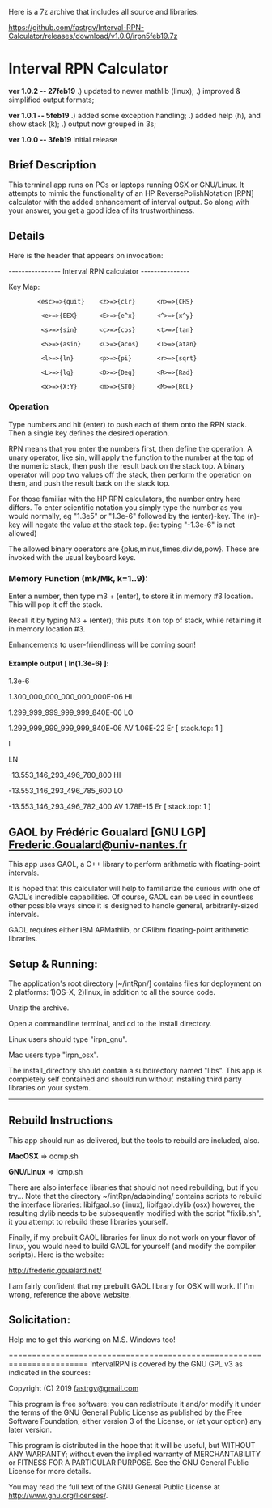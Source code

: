 
Here is a 7z archive that includes all source and libraries:

https://github.com/fastrgv/Interval-RPN-Calculator/releases/download/v1.0.0/irpn5feb19.7z



# Interval RPN Calculator


**ver 1.0.2 -- 27feb19**
.) updated to newer mathlib (linux);
.) improved & simplified output formats;


**ver 1.0.1 -- 5feb19**
.) added some exception handling;
.) added help (h), and show stack (k);
.) output now grouped in 3s;

**ver 1.0.0 -- 3feb19**
initial release

## Brief Description
This terminal app runs on PCs or laptops running OSX or GNU/Linux.  It attempts to mimic the functionality of an HP ReversePolishNotation [RPN] calculator with the added enhancement of interval output.  So along with your answer, you get a good idea of its trustworthiness.


## Details

Here is the header that appears on invocation:
	
---------------- Interval RPN calculator ---------------

Key Map:

            <esc>=>{quit}    <z>=>{clr}      <n>=>{CHS}
            
             <e>=>{EEX}      <E>=>{e^x}      <^>=>{x^y}
             
             <s>=>{sin}      <c>=>{cos}      <t>=>{tan}
             
             <S>=>{asin}     <C>=>{acos}     <T>=>{atan}
             
             <l>=>{ln}       <p>=>{pi}       <r>=>{sqrt}
             
             <L>=>{lg}       <D>=>{Deg}      <R>=>{Rad}
             
             <x>=>{X:Y}      <m>=>{STO}      <M>=>{RCL}


### Operation
Type numbers and hit (enter) to push each of them onto the RPN stack.  Then a single key defines the desired operation.

RPN means that you enter the numbers first, then define the operation.  A unary operator, like sin, will apply the function to the number at the top of the numeric stack, then push the result back on the stack top.  A binary operator will pop two values off the stack, then perform the operation on them, and push the result back on the stack top.

For those familiar with the HP RPN calculators, the number entry here differs.  To enter scientific notation you simply type the number as you would normally, eg "1.3e5" or "1.3e-6" followed by the (enter)-key.  The (n)-key will negate the value at the stack top.  (ie: typing "-1.3e-6" is not allowed)

The allowed binary operators are {plus,minus,times,divide,pow}.  These are invoked with the usual keyboard keys.

### Memory Function (mk/Mk, k=1..9):

Enter a number, then type m3 + (enter), to store it in memory #3 location.  This will pop it off the stack.

Recall it by typing M3 + (enter);  this puts it on top of stack, while retaining it in memory location #3.

Enhancements to user-friendliness will be coming soon!


#### Example output [ ln(1.3e-6) ]:
1.3e-6

1.300_000_000_000_000_000E-06 HI

1.299_999_999_999_999_840E-06 LO

1.299_999_999_999_999_840E-06 AV  1.06E-22 Er    [ stack.top: 1 ]

l

 LN 
 
-13.553_146_293_496_780_800 HI

-13.553_146_293_496_785_600 LO

-13.553_146_293_496_782_400 AV  1.78E-15 Er    [ stack.top: 1 ]



## GAOL by Frédéric Goualard [GNU LGP] <Frederic.Goualard@univ-nantes.fr> 

This app uses GAOL, a C++ library to perform arithmetic with floating-point intervals.

It is hoped that this calculator will help to familiarize the curious with one of GAOL's incredible capabilities.  Of course, GAOL can be used in countless other possible ways since it is designed to handle general, arbitrarily-sized intervals.

GAOL requires either IBM APMathlib, or CRlibm floating-point arithmetic libraries.



## Setup & Running:
The application's root directory [~/intRpn/] contains files for deployment on 2 platforms:  1)OS-X, 2)linux, in addition to all the source code.

Unzip the archive.

Open a commandline terminal, and cd to the install directory.

Linux users should type "irpn_gnu".

Mac users type "irpn_osx".

The install_directory should contain a subdirectory named "libs".  This app is completely self contained and should run without installing third party libraries on your system.

--------------------------------------------------------------------------

## Rebuild Instructions

This app should run as delivered, but the tools to rebuild are included, also.

**MacOSX** => ocmp.sh

**GNU/Linux** => lcmp.sh

There are also interface libraries that should not need rebuilding, but if you try...
Note that the directory ~/intRpn/adabinding/ contains scripts to rebuild the interface libraries:
	libifgaol.so (linux), libifgaol.dylib (osx)
however, the resulting dylib needs to be subsequently modified with the script "fixlib.sh", it you attempt to rebuild these libraries yourself.

Finally, if my prebuilt GAOL libraries for linux do not work on your flavor of linux, you would need to build GAOL for yourself (and modify the compiler scripts).  Here is the website:  

http://frederic.goualard.net/

I am fairly confident that my prebuilt GAOL library for OSX will work.  If I'm wrong, reference the above website.


## Solicitation:
Help me to get this working on M.S. Windows too!

=======================================================================
IntervalRPN is covered by the GNU GPL v3 as indicated in the sources:

 Copyright (C) 2019  fastrgv@gmail.com

 This program is free software: you can redistribute it and/or modify
 it under the terms of the GNU General Public License as published by
 the Free Software Foundation, either version 3 of the License, or
 (at your option) any later version.

 This program is distributed in the hope that it will be useful,
 but WITHOUT ANY WARRANTY; without even the implied warranty of
 MERCHANTABILITY or FITNESS FOR A PARTICULAR PURPOSE.  See the
 GNU General Public License for more details.

 You may read the full text of the GNU General Public License
 at <http://www.gnu.org/licenses/>.



